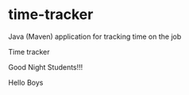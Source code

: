 # time-tracker
Java (Maven) application for tracking time on the job

Time tracker

Good Night Students!!!

Hello Boys
